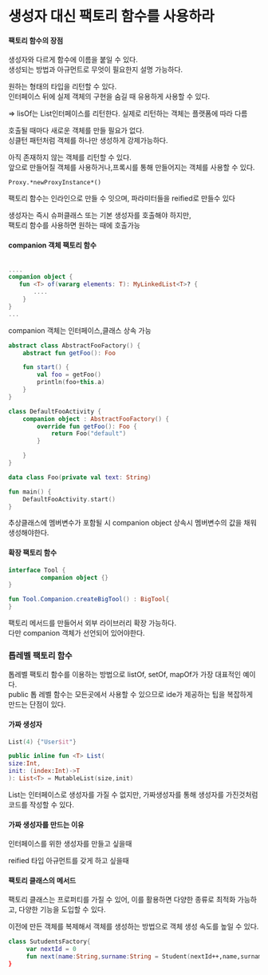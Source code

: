 # 생성자 대신 팩토리 함수를 사용하라

#### 팩토리 함수의 장점

생성자와 다르게 함수에 이름을 붙일 수 있다. \
생성되는 방법과 아규먼트로 무엇이 필요한지 설명 가능하다.

원하는 형태의 타입을 리턴할 수 있다. \
인터페이스 뒤에 실제 객체의 구현을 숨길 때 유용하게 사용할 수 있다.

&#x20;\=> lisOf는 List인터페이스를 리턴한다. 실제로 리턴하는 객체는 플랫폼에 따라 다름

호출될 때마다 새로운 객체를 만들 필요가 없다. \
싱클턴 패턴처럼 객체를 하나만 생성하게 강제가능하다.

아직 존재하지 않는 객체를 리턴할 수 있다. \
앞으로 만들어질 객체를 사용하거나,프록시를 통해 만들어지는 객체를 사용할 수 있다.

`Proxy.*newProxyInstance*()`

팩토리 함수는 인라인으로 만들 수 잇으며, 파라미터들을 reified로 만들수 있다

생성자는 즉시 슈퍼클래스 또는 기본 생성자를 호출해야 하지만, \
팩토리 함수를 사용하면 원하는 때에 호출가능

#### companion 객체 팩토리 함수

```kotlin

....
companion object {
   fun <T> of(vararg elements: T): MyLinkedList<T>? {
       ....
    }
}
...
```

companion 객체는 인터페이스,클래스 상속 가능

```kotlin
abstract class AbstractFooFactory() {
    abstract fun getFoo(): Foo

    fun start() {
        val foo = getFoo()
        println(foo+this.a)
    }
}

class DefaultFooActivity {
    companion object : AbstractFooFactory() {
        override fun getFoo(): Foo {
            return Foo("default")
        }

    }
}

data class Foo(private val text: String)

fun main() {
    DefaultFooActivity.start()
}
```

추상클래스에 멤버변수가 포함될 시 companion object 상속시 멤버변수의 값을 채워 생성해야한다.

#### 확장 팩토리 함수

```kotlin
interface Tool {
         companion object {}
}

fun Tool.Companion.createBigTool() : BigTool{
}
```

팩토리 메서드를 만들어서 외부 라이브러리 확장 가능하다.\
다만 companion 객체가 선언되어 있어야한다.

### 톱레벨 팩토리 함수

톱레벨 팩토리 함수를 이용하는 방법으로 listOf, setOf, mapOf가 가장 대표적인 예이다.\
public 톱 레벨 함수는 모든곳에서 사용할 수 있으므로 ide가 제공하는 팁을 복잡하게 만드는 단점이 있다.

#### 가짜 생성자

```kotlin
List(4) {"User$it"}

public inline fun <T> List(
size:Int,
init: (index:Int)->T
): List<T> = MutableList(size,init)
```

List는 인터페이스로 생성자를 가질 수 없지만, 가짜생성자를 통해 생성자를 가진것처럼 코드를 작성할 수 있다.

#### 가짜 생성자를 만드는 이유

인터페이스를 위한 생성자를 만들고 싶을때

reified 타입 아규먼트를 갖게 하고 싶을때

#### 팩토리 클래스의 메서드

팩토리 클래스는 프로퍼티를 가질 수 있어, 이를 활용하면 다양한 종류로 최적화 가능하고, 다양한 기능을 도입할 수 있다.

이전에 만든 객체를 복제해서 객체를 생성하는 방법으로 객체 생성 속도를 높일 수 있다.

```kotlin
class SutudentsFactory{
     var nextId = 0
     fun next(name:String,surname:String = Student(nextId++,name,surname)
}
```
